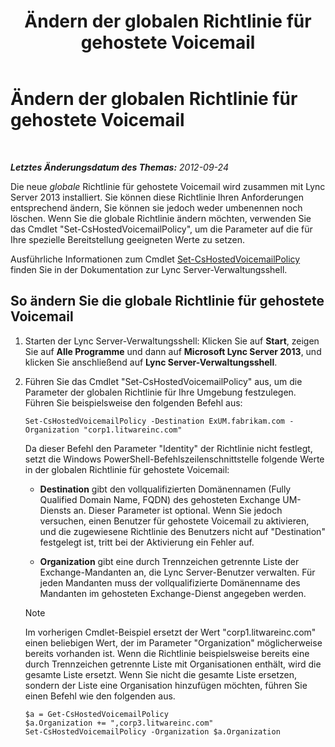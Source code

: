 ﻿---
title: Ändern der globalen Richtlinie für gehostete Voicemail
TOCTitle: Ändern der globalen Richtlinie für gehostete Voicemail
ms:assetid: f059b3ce-a7d8-4ea9-b10b-0052222ec2ce
ms:mtpsurl: https://technet.microsoft.com/de-de/library/Gg412994(v=OCS.15)
ms:contentKeyID: 49295848
ms.date: 05/19/2016
mtps_version: v=OCS.15
ms.translationtype: HT
---

# Ändern der globalen Richtlinie für gehostete Voicemail

 

_**Letztes Änderungsdatum des Themas:** 2012-09-24_

Die neue *globale* Richtlinie für gehostete Voicemail wird zusammen mit Lync Server 2013 installiert. Sie können diese Richtlinie Ihren Anforderungen entsprechend ändern, Sie können sie jedoch weder umbenennen noch löschen. Wenn Sie die globale Richtlinie ändern möchten, verwenden Sie das Cmdlet "Set-CsHostedVoicemailPolicy", um die Parameter auf die für Ihre spezielle Bereitstellung geeigneten Werte zu setzen.

Ausführliche Informationen zum Cmdlet [Set-CsHostedVoicemailPolicy](https://docs.microsoft.com/en-us/powershell/module/skype/Set-CsHostedVoicemailPolicy) finden Sie in der Dokumentation zur Lync Server-Verwaltungsshell.

## So ändern Sie die globale Richtlinie für gehostete Voicemail

1.  Starten der Lync Server-Verwaltungsshell: Klicken Sie auf **Start**, zeigen Sie auf **Alle Programme** und dann auf **Microsoft Lync Server 2013**, und klicken Sie anschließend auf **Lync Server-Verwaltungsshell**.

2.  Führen Sie das Cmdlet "Set-CsHostedVoicemailPolicy" aus, um die Parameter der globalen Richtlinie für Ihre Umgebung festzulegen. Führen Sie beispielsweise den folgenden Befehl aus:
    
        Set-CsHostedVoicemailPolicy -Destination ExUM.fabrikam.com -Organization "corp1.litwareinc.com"
    
    Da dieser Befehl den Parameter "Identity" der Richtlinie nicht festlegt, setzt die Windows PowerShell-Befehlszeilenschnittstelle folgende Werte in der globalen Richtlinie für gehostete Voicemail:
    
      - **Destination** gibt den vollqualifizierten Domänennamen (Fully Qualified Domain Name, FQDN) des gehosteten Exchange UM-Diensts an. Dieser Parameter ist optional. Wenn Sie jedoch versuchen, einen Benutzer für gehostete Voicemail zu aktivieren, und die zugewiesene Richtlinie des Benutzers nicht auf "Destination" festgelegt ist, tritt bei der Aktivierung ein Fehler auf.
    
      - **Organization** gibt eine durch Trennzeichen getrennte Liste der Exchange-Mandanten an, die Lync Server-Benutzer verwalten. Für jeden Mandanten muss der vollqualifizierte Domänenname des Mandanten im gehosteten Exchange-Dienst angegeben werden.
    

    > [!NOTE]
    > Im vorherigen Cmdlet-Beispiel ersetzt der Wert "corp1.litwareinc.com" einen beliebigen Wert, der im Parameter "Organization" möglicherweise bereits vorhanden ist. Wenn die Richtlinie beispielsweise bereits eine durch Trennzeichen getrennte Liste mit Organisationen enthält, wird die gesamte Liste ersetzt. Wenn Sie nicht die gesamte Liste ersetzen, sondern der Liste eine Organisation hinzufügen möchten, führen Sie einen Befehl wie den folgenden aus.

    
        $a = Get-CsHostedVoicemailPolicy
        $a.Organization += ",corp3.litwareinc.com"
        Set-CsHostedVoicemailPolicy -Organization $a.Organization

